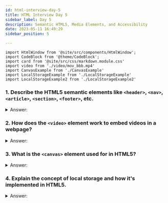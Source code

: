 ```yaml
---
id: html-interview-day-5
title: HTML Interview Day 5
sidebar_label: Day 5
description: Semantic HTML5, Media Elements, and Accessibility
date: 2023-05-11 16:49:29
sidebar_position: 5

---
```


```mdx-code-block
import HtmlWindow from '@site/src/components/HtmlWindow';
import CodeBlock from '@theme/CodeBlock';
import card from '@site/src/css/markdown.module.css'
import video from './video/mov_bbb.mp4'
import CanvasExample from './CanvasExample'
import LocalStorageExample from './LocalStorageExample'
import LocalStorageExample2 from './LocalStorageExample2'
```


### 1. Describe the HTML5 semantic elements like `<header>`, `<nav>`, `<article>`, `<section>`, `<footer>`, etc. 

<details>
    <summary>Answer:</summary>

let's break down the HTML5 semantic elements in simple language with examples:

1. **`<header>`**: This is like the top part of a page, usually containing the logo, main title, and maybe a navigation menu.
   ```html title="index.html"
   <header>
       <h1>My Awesome Website</h1>
       <nav>
           <a href="#">Home</a>
           <a href="#">About</a>
           <a href="#">Contact</a>
       </nav>
   </header>
   ```

   <HtmlWindow>
    <header>
       <h1>My Awesome Website</h1>
       <nav>
           <a href="#">Home</a>
           <a href="#">About</a>
           <a href="#">Contact</a>
       </nav>
   </header>
   </HtmlWindow>

2. **`<nav>`**: It's where your navigation menu goes. It helps users find their way around your website.
   ```html title="index.html"
   <nav>
       <a href="#">Home</a>
       <a href="#">Products</a>
       <a href="#">Services</a>
   </nav>
   ```

   <HtmlWindow>
    <nav>
       <a href="#">Home</a>
       <a href="#">Products</a>
       <a href="#">Services</a>
    </nav>
   </HtmlWindow>

3. **`<article>`**: This is for your main content. It's like a standalone piece that could be shared or understood on its own.
   ```html title="index.html"
   <article>
       <h2>How to Bake the Perfect Cake</h2>
       <p>Here's a step-by-step guide to baking a delicious cake...</p>
   </article>
   ```

   <HtmlWindow>
    <article>
       <h2>How to Bake the Perfect Cake</h2>
       <p>Here's a step-by-step guide to baking a delicious cake...</p>
    </article>
   </HtmlWindow>

4. **`<section>`**: It's like a thematic grouping of content. Think of it as a chapter in a book.
   ```html title="index.html"
   <section>
       <h3>Our Services</h3>
       <p>We offer a variety of services to meet your needs...</p>
   </section>
   ```

   <HtmlWindow>
    <section>
       <h3>Our Services</h3>
       <p>We offer a variety of services to meet your needs...</p>
    </section>
   </HtmlWindow>

5. **`<footer>`**: Just like the footer of a document, it's at the bottom of your page, often with copyright info and links.
   ```html title="index.html"
   <footer>
       <p>&copy; 2023 My Company. All rights reserved.</p>
       <nav>
           <a href="#">Privacy Policy</a>
           <a href="#">Terms of Use</a>
       </nav>
   </footer>
   ```

   <HtmlWindow>
    <footer>
       <p>&copy; 2023 My Company. All rights reserved.</p>
       <nav>
           <a href="#">Privacy Policy</a>
           <a href="#">Terms of Use</a>
       </nav>
    </footer>
   </HtmlWindow>

6. **`<main>`**: This is where your main content lives. It's the most important part of the document.
   ```html title="index.html"
   <main>
       <h1>Welcome to our Website</h1>
       <p>We offer amazing products and services...</p>
   </main>
   ```

   <HtmlWindow>
    <main>
       <h1>Welcome to our Website</h1>
       <p>We offer amazing products and services...</p>
    </main>
   </HtmlWindow>

7. **`<aside>`**: It's for content that's related to the main content but not directly a part of it. Like a sidebar.
   ```html title="index.html"
   <aside>
       <h3>Related Links</h3>
       <ul>
           <li><a href="#">Tips for Success</a></li>
           <li><a href="#">Customer Testimonials</a></li>
       </ul>
   </aside>
   ```

   <HtmlWindow>
     <aside>
         <h3>Related Links</h3>
         <ul>
             <li><a href="#">Tips for Success</a></li>
             <li><a href="#">Customer Testimonials</a></li>
         </ul>
     </aside>
   </HtmlWindow>

:::info
Remember, using these semantic elements not only helps in making your HTML more organized but also improves accessibility and SEO. 
:::

</details>

### 2. How does the `<video>` element work to embed videos in a webpage?

<details>
    <summary>Answer:</summary>

The `<video>` element in HTML is used to embed videos in a webpage. It works like a window through which you can show videos on your website. Here's a simple explanation with an example:

**Explanation:**

Think of the `<video>` element as a special frame on your webpage where you can play videos. You tell it which video to play by specifying the video file's location using the `src` attribute.

**Example:**

Suppose you have a video file named "my-video.mp4" in the same folder as your HTML file. You can use the `<video>` element like this:

```html title="index.html"
<video width="320" height="240" controls>
  <source src="my-video.mp4" type="video/mp4">
  Your browser does not support the video tag.
</video>
```

<HtmlWindow>
<video width="250" height="140" controls>
  <source src={video} type="video/mp4" />
  Your browser does not support the video tag.
</video>
</HtmlWindow>

- `<video>`: This is the video player frame.
- `width` and `height`: These attributes determine the player's size on the webpage.
- `controls`: This attribute adds playback controls like play, pause, and volume.

Inside the `<video>` element, you use the `<source>` element to specify the video file's location and type. In this example, we're using an MP4 video format.

The text "Your browser does not support the video tag." is displayed if the browser can't play the video. It's a good practice to include this message for compatibility.

When someone visits your webpage, they'll see the video player with controls, and they can watch the video by clicking the play button.

</details>

### 3. What is the `<canvas>` element used for in HTML5?

<details>
    <summary>Answer:</summary>

**What is the `<canvas>` element used for in HTML5?**

Think of the `<canvas>` element as a blank canvas on a web page where you can draw pictures, create animations, and build interactive graphics using JavaScript. It's like a digital drawing board that lets you bring your artistic ideas to life on the internet.

**Example: Drawing a Simple Shape**

Imagine you want to draw a colorful square on a webpage. Here's how you could use the `<canvas>` element to achieve that:

```html title="index.html"
<!DOCTYPE html>
<html>
<head>
    <title>Canvas Example</title>
</head>
<body>
    <canvas id="myCanvas" width="200" height="200"></canvas>
    
    <script>
        // Get the canvas element
        var canvas = document.getElementById("myCanvas");
        
        // Get the drawing context
        var ctx = canvas.getContext("2d");
        
        // Set the fill color
        ctx.fillStyle = "blue";
        
        // Draw a square
        ctx.fillRect(50, 50, 100, 100);
    </script>
</body>
</html>
```

<HtmlWindow>
    <CanvasExample/>
</HtmlWindow>

In this example, the `<canvas>` element provides a space to draw on. The `getContext("2d")` method gets the drawing context, allowing you to use various drawing functions like `fillRect` to draw shapes. The result is a blue square drawn at coordinates (50, 50) with a width and height of 100 pixels each.

:::tip
The `<canvas>` element is used for dynamic graphics and animations, and it's a powerful tool for creating interactive visual content on the web. It's often used for things like charts, games, and complex animations.
:::

</details>

### 4. Explain the concept of local storage and how it's implemented in HTML5.

<details>
    <summary>Answer:</summary>

**Local Storage in Simple Terms:**
Local storage is like a small storage area within your web browser where a website can keep information even after you close the browser. It's like having a little notebook that the website can use to remember things for you.

**Example:**
Imagine you're using a to-do list app on a website. Every time you add a task, that task is stored in local storage. Even if you close the browser or shut down your computer, the next time you open the app, your to-do list is still there, waiting for you.

Here's how it works:

1. You visit a website and use their to-do list app.
2. You add tasks to your list.
3. The website stores these tasks in your browser's local storage.
4. Later, when you come back to the website, the app looks in local storage and finds your tasks, so you can continue where you left off.

**In Interview Terms:**
Local storage is a way for websites to save small amounts of data on your browser. This data remains even when you close the browser or restart your computer. It's useful for creating persistent experiences, like saving user preferences or maintaining state between sessions.

Local storage is implemented in HTML5 using a feature called the `localStorage` object. Here's a quick example of how you might use it:

```html title="index.html"
<!DOCTYPE html>
<html>
<head>
    <title>Local Storage Example</title>
</head>
<body>
    <h1>Local Storage Example</h1>
    <input type="text" id="taskInput" placeholder="Enter a task">
    <button onclick="addTask()">Add Task</button>

    <ul id="taskList"></ul>

    <script>
        function addTask() {
            let taskInput = document.getElementById('taskInput');
            let taskList = document.getElementById('taskList');
            let task = taskInput.value;

            // Store the task in local storage
            localStorage.setItem('task_' + Date.now(), task);

            // Update the task list
            let li = document.createElement('li');
            li.textContent = task;
            taskList.appendChild(li);

            taskInput.value = ''; // Clear the input
        }
    </script>
</body>
</html>
```

<HtmlWindow>
<LocalStorageExample />
</HtmlWindow>

In this example, every time you add a task, it's stored in local storage along with a unique identifier. When you refresh the page or come back later, the tasks are still there because they're saved in local storage.

:::tip
Remember, local storage has a size limit (usually around 5-10 MB) and should be used for smaller amounts of data, like user preferences, settings, or simple lists.
:::

</details>

